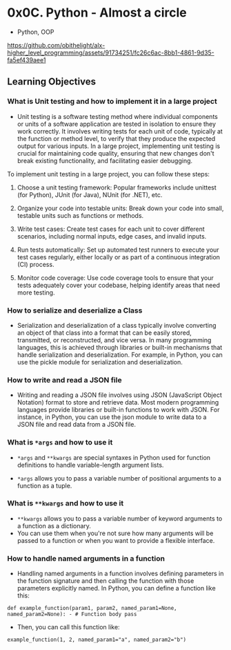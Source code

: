 # 0x0C. Python - Almost a circle
- Python, OOP


https://github.com/obithelight/alx-higher_level_programming/assets/91734251/fc26c6ac-8bb1-4861-9d35-fa5ef439aee1


## Learning Objectives

### What is Unit testing and how to implement it in a large project
- Unit testing is a software testing method where individual components or units of a software application are tested in isolation to ensure they work correctly. It involves writing tests for each unit of code, typically at the function or method level, to verify that they produce the expected output for various inputs. In a large project, implementing unit testing is crucial for maintaining code quality, ensuring that new changes don't break existing functionality, and facilitating easier debugging.

To implement unit testing in a large project, you can follow these steps:

1. Choose a unit testing framework: Popular frameworks include unittest (for Python), JUnit (for Java), NUnit (for .NET), etc.

2. Organize your code into testable units: Break down your code into small, testable units such as functions or methods.

3. Write test cases: Create test cases for each unit to cover different scenarios, including normal inputs, edge cases, and invalid inputs.

4. Run tests automatically: Set up automated test runners to execute your test cases regularly, either locally or as part of a continuous integration (CI) process.

5. Monitor code coverage: Use code coverage tools to ensure that your tests adequately cover your codebase, helping identify areas that need more testing.

### How to serialize and deserialize a Class
- Serialization and deserialization of a class typically involve converting an object of that class into a format that can be easily stored, transmitted, or reconstructed, and vice versa. In many programming languages, this is achieved through libraries or built-in mechanisms that handle serialization and deserialization. For example, in Python, you can use the pickle module for serialization and deserialization.

### How to write and read a JSON file
- Writing and reading a JSON file involves using JSON (JavaScript Object Notation) format to store and retrieve data. Most modern programming languages provide libraries or built-in functions to work with JSON. For instance, in Python, you can use the json module to write data to a JSON file and read data from a JSON file.

### What is `*args` and how to use it
- `*args` and `**kwargs` are special syntaxes in Python used for function definitions to handle variable-length argument lists.

- `*args` allows you to pass a variable number of positional arguments to a function as a tuple.

### What is `**kwargs` and how to use it
- `**kwargs` allows you to pass a variable number of keyword arguments to a function as a dictionary.
- You can use them when you're not sure how many arguments will be passed to a function or when you want to provide a flexible interface.

### How to handle named arguments in a function
- Handling named arguments in a function involves defining parameters in the function signature and then calling the function with those parameters explicitly named. In Python, you can define a function like this:

`
def example_function(param1, param2, named_param1=None, named_param2=None):
    - # Function body
    pass
`
- Then, you can call this function like:

`
example_function(1, 2, named_param1="a", named_param2="b")
`
